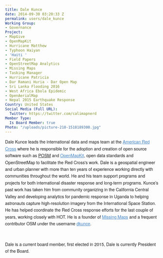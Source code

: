 ```yaml
---
title: Dale Kunce
date: 2014-09-30 03:20:33 Z
permalink: users/dale_kunce
Working Group:
- Governance
Project:
- MapGive
- OpenMapKit
- Hurricane Matthew
- Typhoon Haiyan
- 'Haiti '
- Field Papers
- OpenStreetMap Analytics
- Missing Maps
- Tasking Manager
- Hurricane Patricia
- Dar Ramani Huria - Dar Open Map
- Sri Lanka Flooding 2016
- West Africa Ebola Epidemic
- OpenAerialMap
- Nepal 2015 Earthquake Response
Country: United States
Social Media (Full URL):
  Twitter: https://twitter.com/calimapnerd
Member Type:
  Is Board Member: true
Photo: "/uploads/picture-210-1518189300.jpg"
---
```


<p><span style="font-family: 'Helvetica Neue', Helvetica, sans-serif; font-size: 14px; line-height: 22.3999996185303px;">Dale Kunce leads the international data and maps team at the&nbsp;</span><a style="box-sizing: border-box; color: #4183c4; cursor: pointer; font-family: 'Helvetica Neue', Helvetica, sans-serif; font-size: 14px; line-height: 22.3999996185303px; background-image: initial; background-attachment: initial; background-size: initial; background-origin: initial; background-clip: initial; background-position: initial; background-repeat: initial;" href="http://redcross.org">American Red Cross</a><span style="font-family: 'Helvetica Neue', Helvetica, sans-serif; font-size: 14px; line-height: 22.3999996185303px;">&nbsp;where he is responsible for the adoption and creation of open source software such as <a title="posm" href="http://posm.io">POSM</a> and&nbsp;</span><a style="box-sizing: border-box; color: #4183c4; cursor: pointer; font-family: 'Helvetica Neue', Helvetica, sans-serif; font-size: 14px; line-height: 22.3999996185303px; background-image: initial; background-attachment: initial; background-size: initial; background-origin: initial; background-clip: initial; background-position: initial; background-repeat: initial;" href="http://github.com/americanredcross/openmapkit">OpenMapKit</a><span style="font-family: 'Helvetica Neue', Helvetica, sans-serif; font-size: 14px; line-height: 22.3999996185303px;">, open data standards and OpenStreetMap to facilitate the Red Cross's work. Dale is a geospatial engineer and urban planner with more than ten years of experience working directly with communities throughout the world. He and his team support programs and projects for both international disaster response and long-term programs. Kunce’s past work has taken him from community organizing in the California Central Valley and developing analytics for pandemic response in Uganda to helping astronauts capture high-resolution imagery from the International Space Station. He has helped coordinate the Red Cross response efforts for the last couple of years, working closely with HOT. He is a founder of&nbsp;</span><a style="box-sizing: border-box; color: #4183c4; cursor: pointer; font-family: 'Helvetica Neue', Helvetica, sans-serif; font-size: 14px; line-height: 22.3999996185303px; background-image: initial; background-attachment: initial; background-size: initial; background-origin: initial; background-clip: initial; background-position: initial; background-repeat: initial;" href="http://missingmaps.org">Missing Maps</a><span style="font-family: 'Helvetica Neue', Helvetica, sans-serif; font-size: 14px; line-height: 22.3999996185303px;">&nbsp;and a frequent contributor OSM under the username&nbsp;</span><a style="box-sizing: border-box; color: #4183c4; cursor: pointer; font-family: 'Helvetica Neue', Helvetica, sans-serif; font-size: 14px; line-height: 22.3999996185303px; background-image: initial; background-attachment: initial; background-size: initial; background-origin: initial; background-clip: initial; background-position: initial; background-repeat: initial;" href="http://www.openstreetmap.org/user/dkunce">dkunce</a><span style="font-family: 'Helvetica Neue', Helvetica, sans-serif; font-size: 14px; line-height: 22.3999996185303px;">. </span></p><p>&nbsp;</p><p><span style="font-family: 'Helvetica Neue', Helvetica, sans-serif; font-size: 14px; line-height: 22.3999996185303px;">Dale is a current board member, first elected in 2015, Dale is currently President of the Board.</span></p>
